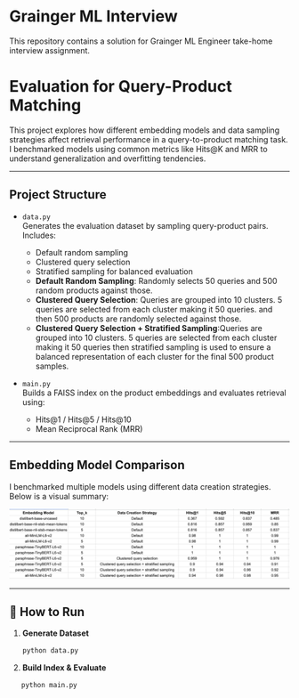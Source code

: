 # Grainger ML Interview

This repository contains a solution for Grainger ML Engineer take-home interview assignment.


# Evaluation for Query-Product Matching

This project explores how different embedding models and data sampling strategies affect retrieval performance in a query-to-product matching task. I benchmarked models using common metrics like Hits@K and MRR to understand generalization and overfitting tendencies.

---

## Project Structure

- `data.py`  
  Generates the evaluation dataset by sampling query-product pairs. Includes:
  - Default random sampling
  - Clustered query selection
  - Stratified sampling for balanced evaluation
  - **Default Random Sampling**: Randomly selects 50 queries and 500 random products against those.
  - **Clustered Query Selection**: Queries are grouped into 10 clusters. 5 queries are selected from each cluster making it 50 queries. and then 500 products are randomly selected against those.
  - **Clustered Query Selection + Stratified Sampling**:Queries are grouped into 10 clusters. 5 queries are selected from each cluster making it 50 queries then stratified sampling is used to ensure a balanced representation of each cluster for the final 500 product samples.

- `main.py`  
  Builds a FAISS index on the product embeddings and evaluates retrieval using:
  - Hits@1 / Hits@5 / Hits@10
  - Mean Reciprocal Rank (MRR)

---

## Embedding Model Comparison

I benchmarked multiple models using different data creation strategies. Below is a visual summary:

![Evaluation Table](src/main/data/output/evaluation.png)

---

## 🧪 How to Run

1. **Generate Dataset**
   ```bash
   python data.py

2. **Build Index & Evaluate** 

```bash
   python main.py
